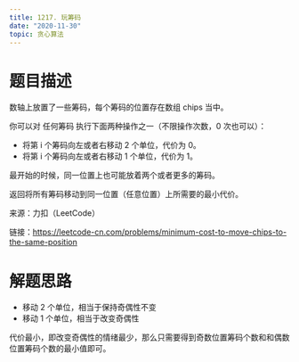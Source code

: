 ```yaml
---
title: 1217. 玩筹码
date: "2020-11-30"
topic: 贪心算法
---
```

# 题目描述
数轴上放置了一些筹码，每个筹码的位置存在数组 chips 当中。

你可以对 任何筹码 执行下面两种操作之一（不限操作次数，0 次也可以）：

- 将第 i 个筹码向左或者右移动 2 个单位，代价为 0。
- 将第 i 个筹码向左或者右移动 1 个单位，代价为 1。

最开始的时候，同一位置上也可能放着两个或者更多的筹码。

返回将所有筹码移动到同一位置（任意位置）上所需要的最小代价。

来源：力扣（LeetCode）

链接：https://leetcode-cn.com/problems/minimum-cost-to-move-chips-to-the-same-position

# 解题思路

- 移动 2 个单位，相当于保持奇偶性不变
- 移动 1 个单位，相当于改变奇偶性

代价最小，即改变奇偶性的情绪最少，那么只需要得到奇数位置筹码个数和和偶数位置筹码个数的最小值即可。